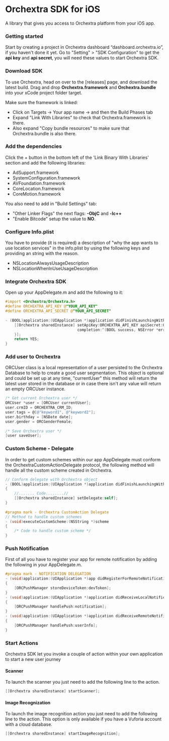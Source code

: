 # Orchextra SDK for iOS

A library that gives you access to Orchextra platform from your iOS app. 

### Getting started
Start by creating a project in Orchextra dashboard “dashboard.orchextra.io”, if you haven't done it yet. Go to "Setting" > "SDK Configuration" to get the **api key** and **api secret**, you will need these values to start Orchextra SDK.

### Download SDK
To use Orchextra, head on over to the [releases] page, and download the latest build.
Drag and drop **Orchextra.framework** and **Orchextra.bundle** into your xCode project folder target. 

Make sure the framework is linked:
* Click on Targets  → Your app name  → and then the Build Phases tab 
* Expand "Link With Libraries" to check that Orchextra.framework is there. 
* Also expand "Copy bundle resources" to make sure that Orchextra.bundle is also there.

### Add the dependencies
Click the + button in the bottom left of the 'Link Binary With Libraries' section and add the following libraries:

* AdSupport.framework
* SystemConfiguration.framework
* AVFoundation.framework
* CoreLocation.framework
* CoreMotion.framework

You also need to add in "Build Settings" tab:
 
* "Other Linker Flags" the next flags: **-ObjC**  and **-lc++** 
* "Enable Bitcode" setup the value to **NO**.

### Configure Info.plist
You have to provide (it is required) a description of "why the app wants to use location services" in the info.plist
by using the following keys and providing an string with the reason.

* NSLocationAlwaysUsageDescription
* NSLocationWhenInUseUsageDescription

### Integrate Orchextra SDK
Open up your AppDelegate.m and add the following to it:

```objective-c
#import <Orchextra/Orchextra.h>
#define ORCHEXTRA_API_KEY @"YOUR_API_KEY"
#define ORCHEXTRA_API_SECRET @"YOUR_API_SECRET"
  
- (BOOL)application:(UIApplication *)application didFinishLaunchingWithOptions:(NSDictionary *)launchOptions {
    [[Orchextra sharedInstance] setApiKey:ORCHEXTRA_API_KEY apiSecret:ORCHEXTRA_API_SECRET
                                completion:^(BOOL success, NSError *error) {
    }];
    return YES;
} 
```

### Add user to Orchextra
ORCUser class is a local representation of a user persisted to the Orchextra Database to help to create a good user segmentation. This object is optional and could be set up at any time, "currentUser" this method will return the latest user stored in the database or in case there isn't any value will return an empty ORCUser instance. 

```objective-c
/* Get current Orchextra user */
ORCUser *user = [ORCUser currentUser];
user.crmID = ORCHEXTRA_CRM_ID;
user.tags = @[@"keyword1", @"keyword2"];
user.birthday = [NSDate date];
user.gender = ORCGenderFemale;
  
/* Save Orchextra user */
[user saveUser];
```
### Custom Scheme - Delegate
In order to get custom schemes within our app AppDelegate must conform the OrchextraCustomActionDelegate protocol, the following method will handle all the custom scheme created in Orchextra.

```objective-c
// Conform delegate with Orchextra object
- (BOOL)application:(UIApplication *)application didFinishLaunchingWithOptions:(NSDictionary *)launchOptions
{
    //....... Code........//
    [[Orchextra sharedInstance] setDelegate:self];
}
  
#pragma mark - Orchextra CustomAction Delegate
// Method to handle custom schemes
- (void)executeCustomScheme:(NSString *)scheme
{
    /* Code to handle custom scheme */
}
```

###  Push Notification 

First of all you have to register your app for remote notification by adding the following in your AppDelegate.m.

```objective-c
#pragma mark - NOTIFICATION DELEGATION
- (void)application:(UIApplication *)app didRegisterForRemoteNotificationsWithDeviceToken:(NSData *)devToken
{
    [ORCPushManager storeDeviceToken:devToken];
}
- (void)application:(UIApplication *)application didReceiveLocalNotification:(UILocalNotification *)notification
{
    [ORCPushManager handlePush:notification];
}
- (void)application:(UIApplication *)application didReceiveRemoteNotification:(NSDictionary *)userInfo
{
    [ORCPushManager handlePush:userInfo];
} 
```

###  Start Actions 
Orchextra SDK let you invoke a couple of action within your own application to start a new user journey

#### Scanner
To launch the scanner you just need to add the following line to the action. 
```objective-c
[[Orchextra sharedInstance] startScanner];
```
#### Image Recognization
To launch the image recognition action you just need to add the following line to the action.
This option is only available if you have a Vuforia account with a cloud database. 
```objective-c
[[Orchextra sharedInstance] startImageRecognition];
```

